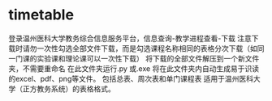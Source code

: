 # timetable
登录温州医科大学教务综合信息服务平台，信息查询-教学进程查看-下载
注意下载时请勿一次性勾选全部文件下载，而是勾选课程名称相同的表格分次下载（如同一门课的实验课和理论课可以一次性下载）
将下载的全部文件解压到一个新文件夹，不需要重命名
在此文件夹运行.py 或.exe
将在此文件夹内自动生成易于识读的excel、pdf、png等文件。
包括总表、周次表和单门课程表
适用于温州医科大学（正方教务系统）的表格格式。

